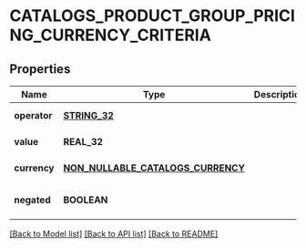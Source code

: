 # CATALOGS_PRODUCT_GROUP_PRICING_CURRENCY_CRITERIA

## Properties
Name | Type | Description | Notes
------------ | ------------- | ------------- | -------------
**operator** | [**STRING_32**](STRING_32.md) |  | [default to null]
**value** | **REAL_32** |  | [default to null]
**currency** | [**NON_NULLABLE_CATALOGS_CURRENCY**](NonNullableCatalogsCurrency.md) |  | [default to null]
**negated** | **BOOLEAN** |  | [optional] [default to false]

[[Back to Model list]](../README.md#documentation-for-models) [[Back to API list]](../README.md#documentation-for-api-endpoints) [[Back to README]](../README.md)


